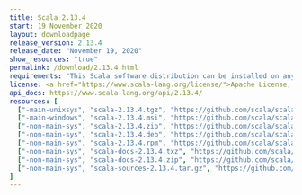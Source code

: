 ```yaml
---
title: Scala 2.13.4
start: 19 November 2020
layout: downloadpage
release_version: 2.13.4
release_date: "November 19, 2020"
show_resources: "true"
permalink: /download/2.13.4.html
requirements: "This Scala software distribution can be installed on any Unix-like or Windows system. It requires Java 8 or later, available <a href='https://www.java.com/'>here</a>."
license: <a href="https://www.scala-lang.org/license/">Apache License, Version 2.0</a>
api_docs: https://www.scala-lang.org/api/2.13.4/
resources: [
  ["-main-unixsys", "scala-2.13.4.tgz", "https://github.com/scala/scala/releases/download/v2.13.4/scala-2.13.4.tgz", "Mac OS X, Unix, Cygwin", "21.91M"],
  ["-main-windows", "scala-2.13.4.msi", "https://github.com/scala/scala/releases/download/v2.13.4/scala-2.13.4.msi", "Windows (msi installer)", "128.68M"],
  ["-non-main-sys", "scala-2.13.4.zip", "https://github.com/scala/scala/releases/download/v2.13.4/scala-2.13.4.zip", "Windows", "21.95M"],
  ["-non-main-sys", "scala-2.13.4.deb", "https://github.com/scala/scala/releases/download/v2.13.4/scala-2.13.4.deb", "Debian", "638.88M"],
  ["-non-main-sys", "scala-2.13.4.rpm", "https://github.com/scala/scala/releases/download/v2.13.4/scala-2.13.4.rpm", "RPM package", "128.96M"],
  ["-non-main-sys", "scala-docs-2.13.4.txz", "https://github.com/scala/scala/releases/download/v2.13.4/scala-docs-2.13.4.txz", "API docs", "55.80M"],
  ["-non-main-sys", "scala-docs-2.13.4.zip", "https://github.com/scala/scala/releases/download/v2.13.4/scala-docs-2.13.4.zip", "API docs", "110.16M"],
  ["-non-main-sys", "scala-sources-2.13.4.tar.gz", "https://github.com/scala/scala/archive/v2.13.4.tar.gz", "Sources", "7.0M"]
]
---
```

